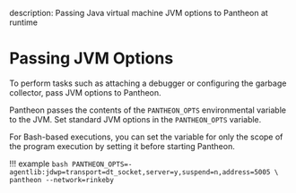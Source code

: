 description: Passing Java virtual machine JVM options to Pantheon at runtime
<!--- END of page meta data -->

# Passing JVM Options

To perform tasks such as attaching a debugger or configuring the garbage collector, pass JVM options to Pantheon.  

Pantheon passes the contents of the `PANTHEON_OPTS` environmental variable to the JVM.  Set standard JVM options in the `PANTHEON_OPTS` variable.  

For Bash-based executions, you can set the variable for only the scope of the program execution by setting it before starting Pantheon.

!!! example
    ```bash
    PANTHEON_OPTS=-agentlib:jdwp=transport=dt_socket,server=y,suspend=n,address=5005 \
    pantheon --network=rinkeby
    ```